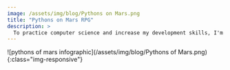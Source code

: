 ```yaml
---
image: /assets/img/blog/Pythons on Mars.png
title: "Pythons on Mars RPG"
description: >
  To practice computer science and increase my development skills, I'm going to be creating a text-based Role Playing Game. It's going to be created using Python, and can be found on [Gitlab](http://gitlab.com/irisdroidology/expert-goggles) & [Github](http://github.com/irisdroidology/expert-goggles/). The Expert Goggles repo is my practice games and apps.
---
```


![pythons of mars infographic](/assets/img/blog/Pythons of Mars.png){:class="img-responsive"}